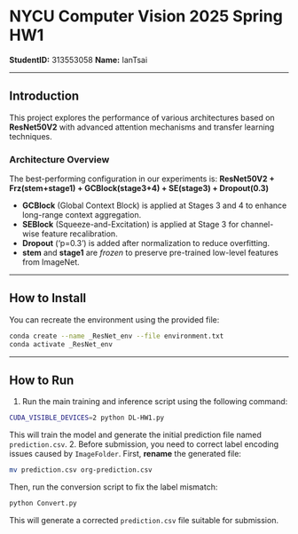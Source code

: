 # NYCU Computer Vision 2025 Spring HW1

**StudentID:** 313553058
**Name:** IanTsai

---

## Introduction

This project explores the performance of various architectures based on **ResNet50V2** with advanced attention mechanisms and transfer learning techniques.

### Architecture Overview

The best-performing configuration in our experiments is:
**ResNet50V2 + Frz(stem+stage1) + GCBlock(stage3+4) + SE(stage3) + Dropout(0.3)**

- **GCBlock** (Global Context Block) is applied at Stages 3 and 4 to enhance long-range context aggregation.
- **SEBlock** (Squeeze-and-Excitation) is applied at Stage 3 for channel-wise feature recalibration.
- **Dropout** (‘p=0.3’) is added after normalization to reduce overfitting.
- **stem** and **stage1** are *frozen* to preserve pre-trained low-level features from ImageNet.

---

## How to Install

You can recreate the environment using the provided file:

```bash
conda create --name _ResNet_env --file environment.txt
conda activate _ResNet_env
```

---

## How to Run

1. Run the main training and inference script using the following command:

```bash
CUDA_VISIBLE_DEVICES=2 python DL-HW1.py
```

This will train the model and generate the initial prediction file named `prediction.csv`.
2. Before submission, you need to correct label encoding issues caused by `ImageFolder`.
First, **rename** the generated file:

```bash
mv prediction.csv org-prediction.csv
```

Then, run the conversion script to fix the label mismatch:

```bash
python Convert.py
```

This will generate a corrected `prediction.csv` file suitable for submission.
